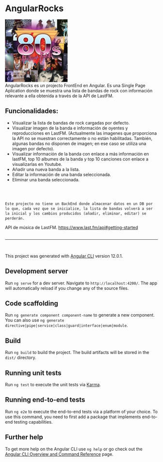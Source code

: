 # AngularRocks
![alt rockbands](src/assets/readme_img.jpg)
<br>
AngularRocks es un projecto FrontEnd en Angular. Es una Single Page Aplication donde se muestra una lista de bandas de rock con información relevante a ella obtenida a través de la API de LastFM. 

## Funcionalidades:

- Visualizar la lista de bandas de rock cargadas por defecto.
- Visualizar imagen de la banda e información de oyentes y reproducciones en LastFM. (Actualmente las imagenes que proporciona la API no se muestran correctamente o no están habilitadas. También, algunas bandas no disponen de imagen; en ese caso se utiliza una imagen por defecto).
- Visualizar información de la banda con enlace a más información en lastFM, top 10 albumes de la banda y top 10 canciones con enlace a visualizarlas en Youtube.
- Añadir una nueva banda a la lista.
- Editar la información de una banda seleccionada.
- Eliminar una banda seleccionada.
<br>
<br>

```
Este projecto no tiene un BackEnd donde almacenar datos en un DB por lo que, cada vez que se inicialice, la lista de bandas volverá a ser la inicial y los cambios producidos (añadir, eliminar, editar) se perderán. 
```

API de música de LastFM. https://www.last.fm/api#getting-started
<br>
<br>
<hr>
<br>


This project was generated with [Angular CLI](https://github.com/angular/angular-cli) version 12.0.1.

## Development server

Run `ng serve` for a dev server. Navigate to `http://localhost:4200/`. The app will automatically reload if you change any of the source files.

## Code scaffolding

Run `ng generate component component-name` to generate a new component. You can also use `ng generate directive|pipe|service|class|guard|interface|enum|module`.

## Build

Run `ng build` to build the project. The build artifacts will be stored in the `dist/` directory.

## Running unit tests

Run `ng test` to execute the unit tests via [Karma](https://karma-runner.github.io).

## Running end-to-end tests

Run `ng e2e` to execute the end-to-end tests via a platform of your choice. To use this command, you need to first add a package that implements end-to-end testing capabilities.

## Further help

To get more help on the Angular CLI use `ng help` or go check out the [Angular CLI Overview and Command Reference](https://angular.io/cli) page.
